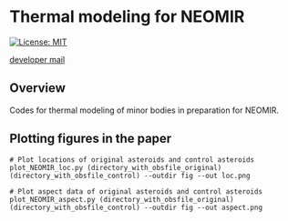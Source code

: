 # Thermal modeling for NEOMIR
[![License: MIT](https://img.shields.io/badge/License-MIT-yellow.svg)](https://opensource.org/licenses/MIT)

[developer mail](mailto:beniyama@oca.eu)

## Overview
Codes for thermal modeling of minor bodies in preparation for NEOMIR.

## Plotting figures in the paper
```
# Plot locations of original asteroids and control asteroids
plot_NEOMIR_loc.py (directory_with_obsfile_original) (directory_with_obsfile_control) --outdir fig --out loc.png
```

```
# Plot aspect data of original asteroids and control asteroids
plot_NEOMIR_aspect.py (directory_with_obsfile_original) (directory_with_obsfile_control) --outdir fig --out aspect.png
```
